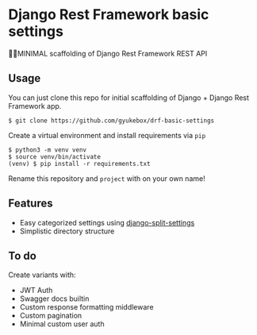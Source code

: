 # Django Rest Framework basic settings

🔧🔨MINIMAL scaffolding of Django Rest Framework REST API

## Usage

You can just clone this repo for initial scaffolding of Django + Django Rest Framework app.

```
$ git clone https://github.com/gyukebox/drf-basic-settings
```

Create a virtual environment and install requirements via `pip`

```
$ python3 -m venv venv
$ source venv/bin/activate
(venv) $ pip install -r requirements.txt
```

Rename this repository and `project` with on your own name!

## Features

- Easy categorized settings using [django-split-settings](https://github.com/sobolevn/django-split-settings)
- Simplistic directory structure

## To do

Create variants with:

- JWT Auth
- Swagger docs builtin
- Custom response formatting middleware
- Custom pagination
- Minimal custom user auth
